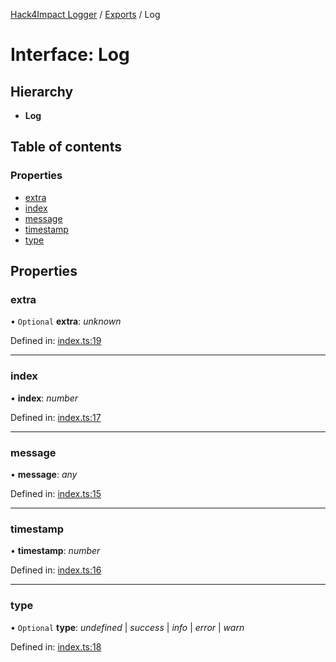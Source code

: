[Hack4Impact Logger](https://github.com/hack4impact/logger/tree/main/docs/README.md) / [Exports](https://github.com/hack4impact/logger/tree/main/docs/modules.md) / Log

# Interface: Log

## Hierarchy

- **Log**

## Table of contents

### Properties

- [extra](https://github.com/hack4impact/logger/tree/main/docs/interfaces/log.md#extra)
- [index](https://github.com/hack4impact/logger/tree/main/docs/interfaces/log.md#index)
- [message](https://github.com/hack4impact/logger/tree/main/docs/interfaces/log.md#message)
- [timestamp](https://github.com/hack4impact/logger/tree/main/docs/interfaces/log.md#timestamp)
- [type](https://github.com/hack4impact/logger/tree/main/docs/interfaces/log.md#type)

## Properties

### extra

• `Optional` **extra**: _unknown_

Defined in: [index.ts:19](https://github.com/YashTotale/logger/blob/e8163c7/src/index.ts#L19)

---

### index

• **index**: _number_

Defined in: [index.ts:17](https://github.com/YashTotale/logger/blob/e8163c7/src/index.ts#L17)

---

### message

• **message**: _any_

Defined in: [index.ts:15](https://github.com/YashTotale/logger/blob/e8163c7/src/index.ts#L15)

---

### timestamp

• **timestamp**: _number_

Defined in: [index.ts:16](https://github.com/YashTotale/logger/blob/e8163c7/src/index.ts#L16)

---

### type

• `Optional` **type**: _undefined_ \| _success_ \| _info_ \| _error_ \| _warn_

Defined in: [index.ts:18](https://github.com/YashTotale/logger/blob/e8163c7/src/index.ts#L18)
